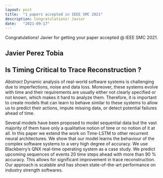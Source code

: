 ```yaml
---
layout: post
title:  "1 papers accepted in IEEE SMC 2021"
description: Congratulations! Javier
date:   "2021-09-17"
---
```


Congratulations! Javier for getting your paper accepted @ IEEE SMC 2021.

## Javier Perez Tobia
## Is Timing Critical to Trace Reconstruction ?  
*Abstract*
Dynamic analysis of real-world software systems is challenging due to imperfections, noise and data loss. Moreover, these systems evolve with time and their requirements are usually either not clearly specified or not known, which makes it hard to analyze them. Therefore, it is important to create models that can learn to behave similar to these systems to allow us to predict their actions, impute missing data, or detect potential failures ahead of time.

Several models have been proposed to model sequential data but the vast majority of them have only a qualitative notion of time or no notion of it at all. In this paper we extend the work on Time-LSTM to other recurrent neural architectures. We show that our model learns the behaviour of the complex software systems to a very high degree of accuracy. We use Blackberry’s QNX real-time operating system as a case study. We predict upcoming sequences of events 20 time steps ahead with more than 90 % accuracy. This allows for significant improvement in trace reconstruction. Our approach is scalable and has shown state-of-the-art performance on industry strength softwares. 

